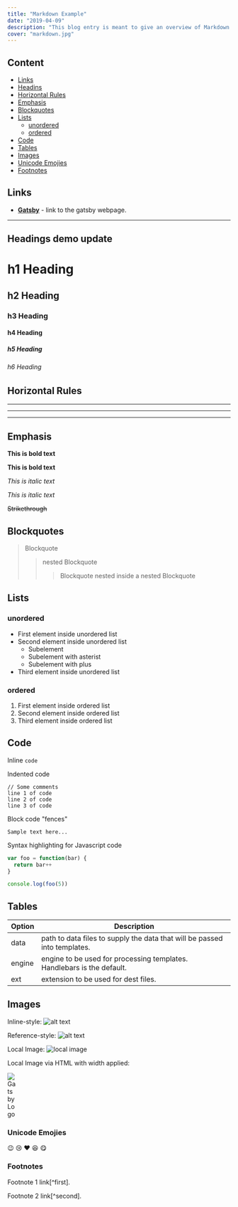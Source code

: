 ```yaml
---
title: "Markdown Example"
date: "2019-04-09"
description: "This blog entry is meant to give an overview of Markdown syntax supported through currently installed plugins"
cover: "markdown.jpg"
---
```


## Content

- [Links](#links)
- [Headins](#headings)
- [Horizontal Rules](#horizontal-rules)
- [Emphasis](#emphasis)
- [Blockquotes](#blockquotes)
- [Lists](#lists)
  - [unordered](#unordered)
  - [ordered](#ordered)
- [Code](#code)
- [Tables](#tables)
- [Images](#images)
- [Unicode Emojies](#unicode-emojies)
- [Footnotes](#footnotes)

## Links

- **[Gatsby](https://www.gatsbyjs.org/ "Gatsby!")** - link to the gatsby webpage.

---

## Headings demo update

# h1 Heading

## h2 Heading

### h3 Heading

#### h4 Heading

##### h5 Heading

###### h6 Heading

## Horizontal Rules

---

---

---

## Emphasis

**This is bold text**

**This is bold text**

_This is italic text_

_This is italic text_

~~Strikethrough~~

## Blockquotes

> Blockquote
>
> > nested Blockquote
> >
> > > Blockquote nested inside a nested Blockquote

## Lists

### unordered

- First element inside unordered list
- Second element inside unordered list
  - Subelement
  * Subelement with asterist
  - Subelement with plus
- Third element inside unordered list

### ordered

1. First element inside ordered list
2. Second element inside ordered list
3. Third element inside ordered list

## Code

Inline `code`

Indented code

    // Some comments
    line 1 of code
    line 2 of code
    line 3 of code

Block code "fences"

```
Sample text here...
```

Syntax highlighting for Javascript code

```javascript
var foo = function(bar) {
  return bar++
}

console.log(foo(5))
```

## Tables

| Option | Description                                                               |
| ------ | ------------------------------------------------------------------------- |
| data   | path to data files to supply the data that will be passed into templates. |
| engine | engine to be used for processing templates. Handlebars is the default.    |
| ext    | extension to be used for dest files.                                      |

## Images

Inline-style:
![alt text](https://pbs.twimg.com/profile_images/875556871427375106/Xuq8DypK_bigger.jpg "Logo Title Text 1")

Reference-style:
![alt text][logo]

[logo]: https://pbs.twimg.com/profile_images/875556871427375106/Xuq8DypK_bigger.jpg "Logo Title Text 2"

Local Image:
![local image](./gatsby.jpg "local imgae")

Local Image via HTML with width applied:

<div style="width: 20px;"><img src="./gatsby.jpg" alt="Gatsby Logo" /></div>

### Unicode Emojies

:wink: :cry: :heart: :laughing: :yum:

### Footnotes

Footnote 1 link[^first].

Footnote 2 link[^second].
